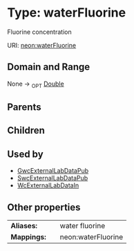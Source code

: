 
# Type: waterFluorine


Fluorine concentration

URI: [neon:waterFluorine](https://data.neonscience.org/waterFluorine)


## Domain and Range

None ->  <sub>OPT</sub> [Double](types/Double.md)

## Parents


## Children


## Used by

 * [GwcExternalLabDataPub](GwcExternalLabDataPub.md)
 * [SwcExternalLabDataPub](SwcExternalLabDataPub.md)
 * [WcExternalLabDataIn](WcExternalLabDataIn.md)

## Other properties

|  |  |  |
| --- | --- | --- |
| **Aliases:** | | water fluorine |
| **Mappings:** | | neon:waterFluorine |

